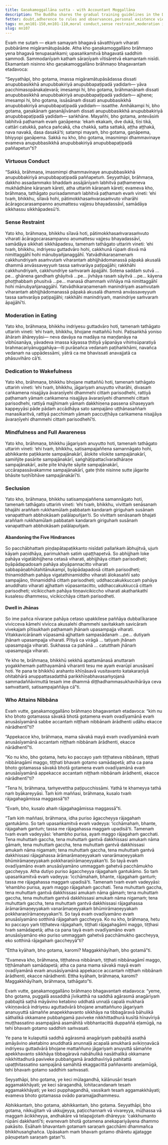 ```yaml
---
title: Gaṇakamoggallāna sutta - with Accountant Moggallāna
description: The Buddha shares the gradual training guidelines in the Dhamma and discipline with the Brahmin Moggallāna. It is through a gradual practice and gradual progression per these guidelines that one attains the ultimate goal of Nibbāna.
fetter: doubt,adherence to rules and observances,personal existence view
tags: mn,mn101-150,mn101-110,moral conduct,sense restraint,moderation in eating,wakefulness,mindfulness,seclusion,hindrances,jhāna,gradual training guidelines
slug: mn107
---
```


Evaṁ me sutaṁ — ekaṁ samayaṁ bhagavā sāvatthiyaṁ viharati pubbārāme migāramātupāsāde. Atha kho gaṇakamoggallāno brāhmaṇo yena bhagavā tenupasaṅkami; upasaṅkamitvā bhagavatā saddhiṁ sammodi. Sammodanīyaṁ kathaṁ sāraṇīyaṁ vītisāretvā ekamantaṁ nisīdi. Ekamantaṁ nisinno kho gaṇakamoggallāno brāhmaṇo bhagavantaṁ etadavoca:

“Seyyathāpi, bho gotama, imassa migāramātupāsādassa dissati anupubbasikkhā anupubbakiriyā anupubbapaṭipadā yadidaṁ— yāva pacchimasopānakaḷevarā; imesampi hi, bho gotama, brāhmaṇānaṁ dissati anupubbasikkhā anupubbakiriyā anupubbapaṭipadā yadidaṁ— ajjhene; imesampi hi, bho gotama, issāsānaṁ dissati anupubbasikkhā anupubbakiriyā anupubbapaṭipadā yadidaṁ— issatthe. Amhākampi hi, bho gotama, gaṇakānaṁ gaṇanājīvānaṁ dissati anupubbasikkhā anupubbakiriyā anupubbapaṭipadā yadidaṁ— saṅkhāne. Mayañhi, bho gotama, antevāsiṁ labhitvā paṭhamaṁ evaṁ gaṇāpema: ‘ekaṁ ekakaṁ, dve dukā, tīṇi tikā, cattāri catukkā, pañca pañcakā, cha chakkā, satta sattakā, aṭṭha aṭṭhakā, nava navakā, dasa dasakā’ti; satampi mayaṁ, bho gotama, gaṇāpema, bhiyyopi gaṇāpema. Sakkā nu kho, bho gotama, imasmimpi dhammavinaye evameva anupubbasikkhā anupubbakiriyā anupubbapaṭipadā paññapetun”ti?

### Virtuous Conduct

“Sakkā, brāhmaṇa, imasmimpi dhammavinaye anupubbasikkhā anupubbakiriyā anupubbapaṭipadā paññapetuṁ. Seyyathāpi, brāhmaṇa, dakkho assadammako bhaddaṁ assājānīyaṁ labhitvā paṭhameneva mukhādhāne kāraṇaṁ kāreti, atha uttariṁ kāraṇaṁ kāreti; evameva kho, brāhmaṇa, tathāgato purisadammaṁ labhitvā paṭhamaṁ evaṁ vineti: ‘ehi tvaṁ, bhikkhu, sīlavā hohi, pātimokkhasaṁvarasaṁvuto viharāhi ācāragocarasampanno aṇumattesu vajjesu bhayadassāvī, samādāya sikkhassu sikkhāpadesū’ti.

### Sense Restraint

Yato kho, brāhmaṇa, bhikkhu sīlavā hoti, pātimokkhasaṁvarasaṁvuto viharati ācāragocarasampanno aṇumattesu vajjesu bhayadassāvī, samādāya sikkhati sikkhāpadesu, tamenaṁ tathāgato uttariṁ vineti: ‘ehi tvaṁ, bhikkhu, indriyesu guttadvāro hohi, cakkhunā rūpaṁ disvā mā nimittaggāhī hohi mānubyañjanaggāhī. Yatvādhikaraṇamenaṁ cakkhundriyaṁ asaṁvutaṁ viharantaṁ abhijjhādomanassā pāpakā akusalā dhammā anvāssaveyyuṁ tassa saṁvarāya paṭipajjāhi; rakkhāhi cakkhundriyaṁ, cakkhundriye saṁvaraṁ āpajjāhi. Sotena saddaṁ sutvā …pe… ghānena gandhaṁ ghāyitvā …pe… jivhāya rasaṁ sāyitvā …pe… kāyena phoṭṭhabbaṁ phusitvā …pe… manasā dhammaṁ viññāya mā nimittaggāhī hohi mānubyañjanaggāhī. Yatvādhikaraṇamenaṁ manindriyaṁ asaṁvutaṁ viharantaṁ abhijjhādomanassā pāpakā akusalā dhammā anvāssaveyyuṁ tassa saṁvarāya paṭipajjāhi; rakkhāhi manindriyaṁ, manindriye saṁvaraṁ āpajjāhī’ti.

### Moderation in Eating

Yato kho, brāhmaṇa, bhikkhu indriyesu guttadvāro hoti, tamenaṁ tathāgato uttariṁ vineti: ‘ehi tvaṁ, bhikkhu, bhojane mattaññū hohi. Paṭisaṅkhā yoniso āhāraṁ āhāreyyāsi— neva davāya na madāya na maṇḍanāya na vibhūsanāya, yāvadeva imassa kāyassa ṭhitiyā yāpanāya vihiṁsūparatiyā brahmacariyānuggahāya—iti purāṇañca vedanaṁ paṭihaṅkhāmi, navañca vedanaṁ na uppādessāmi, yātrā ca me bhavissati anavajjatā ca phāsuvihāro cā’ti.

### Dedication to Wakefulness

Yato kho, brāhmaṇa, bhikkhu bhojane mattaññū hoti, tamenaṁ tathāgato uttariṁ vineti: ‘ehi tvaṁ, bhikkhu, jāgariyaṁ anuyutto viharāhi, divasaṁ caṅkamena nisajjāya āvaraṇīyehi dhammehi cittaṁ parisodhehi, rattiyā paṭhamaṁ yāmaṁ caṅkamena nisajjāya āvaraṇīyehi dhammehi cittaṁ parisodhehi, rattiyā majjhimaṁ yāmaṁ dakkhiṇena passena sīhaseyyaṁ kappeyyāsi pāde pādaṁ accādhāya sato sampajāno uṭṭhānasaññaṁ manasikaritvā, rattiyā pacchimaṁ yāmaṁ paccuṭṭhāya caṅkamena nisajjāya āvaraṇīyehi dhammehi cittaṁ parisodhehī’ti.

### Mindfulness and Full Awareness

Yato kho, brāhmaṇa, bhikkhu jāgariyaṁ anuyutto hoti, tamenaṁ tathāgato uttariṁ vineti: ‘ehi tvaṁ, bhikkhu, satisampajaññena samannāgato hohi, abhikkante paṭikkante sampajānakārī, ālokite vilokite sampajānakārī, samiñjite pasārite sampajānakārī, saṅghāṭipattacīvaradhāraṇe sampajānakārī, asite pīte khāyite sāyite sampajānakārī, uccārapassāvakamme sampajānakārī, gate ṭhite nisinne sutte jāgarite bhāsite tuṇhībhāve sampajānakārī’ti.

### Seclusion

Yato kho, brāhmaṇa, bhikkhu satisampajaññena samannāgato hoti, tamenaṁ tathāgato uttariṁ vineti: ‘ehi tvaṁ, bhikkhu, vivittaṁ senāsanaṁ bhajāhi araññaṁ rukkhamūlaṁ pabbataṁ kandaraṁ giriguhaṁ susānaṁ vanapatthaṁ abbhokāsaṁ palālapuñjan’ti. So vivittaṁ senāsanaṁ bhajati araññaṁ rukkhamūlaṁ pabbataṁ kandaraṁ giriguhaṁ susānaṁ vanapatthaṁ abbhokāsaṁ palālapuñjaṁ.

#### Abandoning the Five Hindrances

So pacchābhattaṁ piṇḍapātapaṭikkanto nisīdati pallaṅkaṁ ābhujitvā, ujuṁ kāyaṁ paṇidhāya, parimukhaṁ satiṁ upaṭṭhapetvā. So abhijjhaṁ loke pahāya vigatābhijjhena cetasā viharati, abhijjhāya cittaṁ parisodheti; byāpādapadosaṁ pahāya abyāpannacitto viharati sabbapāṇabhūtahitānukampī, byāpādapadosā cittaṁ parisodheti; thinamiddhaṁ pahāya vigatathinamiddho viharati ālokasaññī sato sampajāno, thinamiddhā cittaṁ parisodheti; uddhaccakukkuccaṁ pahāya anuddhato viharati ajjhattaṁ vūpasantacitto, uddhaccakukkuccā cittaṁ parisodheti; vicikicchaṁ pahāya tiṇṇavicikiccho viharati akathaṅkathī kusalesu dhammesu, vicikicchāya cittaṁ parisodheti.

#### Dwell in Jhānas

So ime pañca nīvaraṇe pahāya cetaso upakkilese paññāya dubbalīkaraṇe vivicceva kāmehi vivicca akusalehi dhammehi savitakkaṁ savicāraṁ vivekajaṁ pītisukhaṁ paṭhamaṁ jhānaṁ upasampajja viharati. Vitakkavicārānaṁ vūpasamā ajjhattaṁ sampasādanaṁ …pe… dutiyaṁ jhānaṁ upasampajja viharati. Pītiyā ca virāgā … tatiyaṁ jhānaṁ upasampajja viharati. Sukhassa ca pahānā … catutthaṁ jhānaṁ upasampajja viharati.

Ye kho te, brāhmaṇa, bhikkhū sekkhā apattamānasā anuttaraṁ yogakkhemaṁ patthayamānā viharanti tesu me ayaṁ evarūpī anusāsanī hoti. Ye pana te bhikkhū arahanto khīṇāsavā vusitavanto katakaraṇīyā ohitabhārā anuppattasadatthā parikkhīṇabhavasaṁyojanā sammadaññāvimuttā tesaṁ ime dhammā diṭṭhadhammasukhavihārāya ceva saṁvattanti, satisampajaññāya cā”ti.

### Who Attains Nibbāna

Evaṁ vutte, gaṇakamoggallāno brāhmaṇo bhagavantaṁ etadavoca: “kiṁ nu kho bhoto gotamassa sāvakā bhotā gotamena evaṁ ovadīyamānā evaṁ anusāsīyamānā sabbe accantaṁ niṭṭhaṁ nibbānaṁ ārādhenti udāhu ekacce nārādhentī”ti?

“Appekacce kho, brāhmaṇa, mama sāvakā mayā evaṁ ovadīyamānā evaṁ anusāsīyamānā accantaṁ niṭṭhaṁ nibbānaṁ ārādhenti, ekacce nārādhentī”ti.

“Ko nu kho, bho gotama, hetu ko paccayo yaṁ tiṭṭhateva nibbānaṁ, tiṭṭhati nibbānagāmī maggo, tiṭṭhati bhavaṁ gotamo samādapetā; atha ca pana bhoto gotamassa sāvakā bhotā gotamena evaṁ ovadīyamānā evaṁ anusāsīyamānā appekacce accantaṁ niṭṭhaṁ nibbānaṁ ārādhenti, ekacce nārādhentī”ti?

“Tena hi, brāhmaṇa, taṁyevettha paṭipucchissāmi. Yathā te khameyya tathā naṁ byākareyyāsi. Taṁ kiṁ maññasi, brāhmaṇa, kusalo tvaṁ rājagahagāmissa maggassā”ti?

“Evaṁ, bho, kusalo ahaṁ rājagahagāmissa maggassā”ti.

“Taṁ kiṁ maññasi, brāhmaṇa, idha puriso āgaccheyya rājagahaṁ gantukāmo. So taṁ upasaṅkamitvā evaṁ vadeyya: ‘icchāmahaṁ, bhante, rājagahaṁ gantuṁ; tassa me rājagahassa maggaṁ upadisā’ti. Tamenaṁ tvaṁ evaṁ vadeyyāsi: ‘ehambho purisa, ayaṁ maggo rājagahaṁ gacchati. Tena muhuttaṁ gaccha, tena muhuttaṁ gantvā dakkhissasi amukaṁ nāma gāmaṁ, tena muhuttaṁ gaccha, tena muhuttaṁ gantvā dakkhissasi amukaṁ nāma nigamaṁ; tena muhuttaṁ gaccha, tena muhuttaṁ gantvā dakkhissasi rājagahassa ārāmarāmaṇeyyakaṁ vanarāmaṇeyyakaṁ bhūmirāmaṇeyyakaṁ pokkharaṇīrāmaṇeyyakan’ti. So tayā evaṁ ovadīyamāno evaṁ anusāsīyamāno ummaggaṁ gahetvā pacchāmukho gaccheyya. Atha dutiyo puriso āgaccheyya rājagahaṁ gantukāmo. So taṁ upasaṅkamitvā evaṁ vadeyya: ‘icchāmahaṁ, bhante, rājagahaṁ gantuṁ; tassa me rājagahassa maggaṁ upadisā’ti. Tamenaṁ tvaṁ evaṁ vadeyyāsi: ‘ehambho purisa, ayaṁ maggo rājagahaṁ gacchati. Tena muhuttaṁ gaccha, tena muhuttaṁ gantvā dakkhissasi amukaṁ nāma gāmaṁ; tena muhuttaṁ gaccha, tena muhuttaṁ gantvā dakkhissasi amukaṁ nāma nigamaṁ; tena muhuttaṁ gaccha, tena muhuttaṁ gantvā dakkhissasi rājagahassa ārāmarāmaṇeyyakaṁ vanarāmaṇeyyakaṁ bhūmirāmaṇeyyakaṁ pokkharaṇīrāmaṇeyyakan’ti. So tayā evaṁ ovadīyamāno evaṁ anusāsīyamāno sotthinā rājagahaṁ gaccheyya. Ko nu kho, brāhmaṇa, hetu ko paccayo yaṁ tiṭṭhateva rājagahaṁ, tiṭṭhati rājagahagāmī maggo, tiṭṭhasi tvaṁ samādapetā; atha ca pana tayā evaṁ ovadīyamāno evaṁ anusāsīyamāno eko puriso ummaggaṁ gahetvā pacchāmukho gaccheyya, eko sotthinā rājagahaṁ gaccheyyā”ti?

“Ettha kyāhaṁ, bho gotama, karomi? Maggakkhāyīhaṁ, bho gotamā”ti.

“Evameva kho, brāhmaṇa, tiṭṭhateva nibbānaṁ, tiṭṭhati nibbānagāmī maggo, tiṭṭhāmahaṁ samādapetā; atha ca pana mama sāvakā mayā evaṁ ovadīyamānā evaṁ anusāsīyamānā appekacce accantaṁ niṭṭhaṁ nibbānaṁ ārādhenti, ekacce nārādhenti. Ettha kyāhaṁ, brāhmaṇa, karomi? Maggakkhāyīhaṁ, brāhmaṇa, tathāgato”ti.

Evaṁ vutte, gaṇakamoggallāno brāhmaṇo bhagavantaṁ etadavoca: “yeme, bho gotama, puggalā assaddhā jīvikatthā na saddhā agārasmā anagāriyaṁ pabbajitā saṭhā māyāvino ketabino uddhatā unnaḷā capalā mukharā vikiṇṇavācā indriyesu aguttadvārā bhojane amattaññuno jāgariyaṁ ananuyuttā sāmaññe anapekkhavanto sikkhāya na tibbagāravā bāhulikā sāthalikā okkamane pubbaṅgamā paviveke nikkhittadhurā kusītā hīnavīriyā muṭṭhassatino asampajānā asamāhitā vibbhantacittā duppaññā eḷamūgā, na tehi bhavaṁ gotamo saddhiṁ saṁvasati.

Ye pana te kulaputtā saddhā agārasmā anagāriyaṁ pabbajitā asaṭhā amāyāvino aketabino anuddhatā anunnaḷā acapalā amukharā avikiṇṇavācā indriyesu guttadvārā bhojane mattaññuno jāgariyaṁ anuyuttā sāmaññe apekkhavanto sikkhāya tibbagāravā nabāhulikā nasāthalikā okkamane nikkhittadhurā paviveke pubbaṅgamā āraddhavīriyā pahitattā upaṭṭhitassatino sampajānā samāhitā ekaggacittā paññavanto aneḷamūgā, tehi bhavaṁ gotamo saddhiṁ saṁvasati.

Seyyathāpi, bho gotama, ye keci mūlagandhā, kālānusāri tesaṁ aggamakkhāyati; ye keci sāragandhā, lohitacandanaṁ tesaṁ aggamakkhāyati; ye keci pupphagandhā, vassikaṁ tesaṁ aggamakkhāyati; evameva bhoto gotamassa ovādo paramajjadhammesu.

Abhikkantaṁ, bho gotama, abhikkantaṁ, bho gotama. Seyyathāpi, bho gotama, nikkujjitaṁ vā ukkujjeyya, paṭicchannaṁ vā vivareyya, mūḷhassa vā maggaṁ ācikkheyya, andhakāre vā telapajjotaṁ dhāreyya: ‘cakkhumanto rūpāni dakkhantī’ti; evamevaṁ bhotā gotamena anekapariyāyena dhammo pakāsito. Esāhaṁ bhavantaṁ gotamaṁ saraṇaṁ gacchāmi dhammañca bhikkhusaṅghañca. Upāsakaṁ maṁ bhavaṁ gotamo dhāretu ajjatagge pāṇupetaṁ saraṇaṁ gatan”ti.
